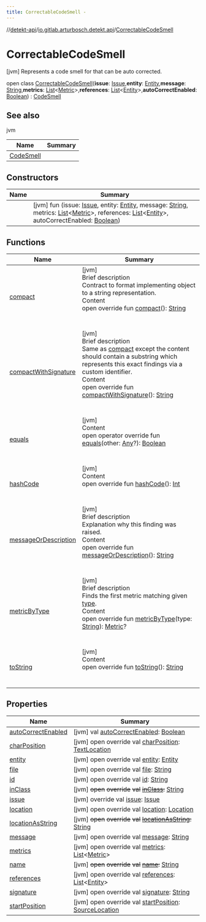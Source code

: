 ```yaml
---
title: CorrectableCodeSmell -
---
```

//[detekt-api](../../index.md)/[io.gitlab.arturbosch.detekt.api](../index.md)/[CorrectableCodeSmell](index.md)



# CorrectableCodeSmell  
 [jvm] Represents a code smell for that can be auto corrected.  
  
open class [CorrectableCodeSmell](index.md)(**issue**: [Issue](../-issue/index.md),**entity**: [Entity](../-entity/index.md),**message**: [String](https://kotlinlang.org/api/latest/jvm/stdlib/kotlin/-string/index.html),**metrics**: [List](https://kotlinlang.org/api/latest/jvm/stdlib/kotlin.collections/-list/index.html)<[Metric](../-metric/index.md)>,**references**: [List](https://kotlinlang.org/api/latest/jvm/stdlib/kotlin.collections/-list/index.html)<[Entity](../-entity/index.md)>,**autoCorrectEnabled**: [Boolean](https://kotlinlang.org/api/latest/jvm/stdlib/kotlin/-boolean/index.html)) : [CodeSmell](../-code-smell/index.md)   


## See also  
  
jvm  
  
|  Name|  Summary| 
|---|---|
| [CodeSmell](../-code-smell/index.md)| 
  


## Constructors  
  
|  Name|  Summary| 
|---|---|
| [<init>](-init-.md)|  [jvm] fun [<init>](-init-.md)(issue: [Issue](../-issue/index.md), entity: [Entity](../-entity/index.md), message: [String](https://kotlinlang.org/api/latest/jvm/stdlib/kotlin/-string/index.html), metrics: [List](https://kotlinlang.org/api/latest/jvm/stdlib/kotlin.collections/-list/index.html)<[Metric](../-metric/index.md)>, references: [List](https://kotlinlang.org/api/latest/jvm/stdlib/kotlin.collections/-list/index.html)<[Entity](../-entity/index.md)>, autoCorrectEnabled: [Boolean](https://kotlinlang.org/api/latest/jvm/stdlib/kotlin/-boolean/index.html))   <br>


## Functions  
  
|  Name|  Summary| 
|---|---|
| [compact](../-code-smell/compact.md)| [jvm]  <br>Brief description  <br>Contract to format implementing object to a string representation.  <br>Content  <br>open override fun [compact](../-code-smell/compact.md)(): [String](https://kotlinlang.org/api/latest/jvm/stdlib/kotlin/-string/index.html)  <br><br><br>
| [compactWithSignature](../-code-smell/compact-with-signature.md)| [jvm]  <br>Brief description  <br>Same as [compact]() except the content should contain a substring which represents this exact findings via a custom identifier.  <br>Content  <br>open override fun [compactWithSignature](../-code-smell/compact-with-signature.md)(): [String](https://kotlinlang.org/api/latest/jvm/stdlib/kotlin/-string/index.html)  <br><br><br>
| [equals](https://kotlinlang.org/api/latest/jvm/stdlib/kotlin/-any/equals.html)| [jvm]  <br>Content  <br>open operator override fun [equals](https://kotlinlang.org/api/latest/jvm/stdlib/kotlin/-any/equals.html)(other: [Any](https://kotlinlang.org/api/latest/jvm/stdlib/kotlin/-any/index.html)?): [Boolean](https://kotlinlang.org/api/latest/jvm/stdlib/kotlin/-boolean/index.html)  <br><br><br>
| [hashCode](https://kotlinlang.org/api/latest/jvm/stdlib/kotlin/-any/hash-code.html)| [jvm]  <br>Content  <br>open override fun [hashCode](https://kotlinlang.org/api/latest/jvm/stdlib/kotlin/-any/hash-code.html)(): [Int](https://kotlinlang.org/api/latest/jvm/stdlib/kotlin/-int/index.html)  <br><br><br>
| [messageOrDescription](../-code-smell/message-or-description.md)| [jvm]  <br>Brief description  <br>Explanation why this finding was raised.  <br>Content  <br>open override fun [messageOrDescription](../-code-smell/message-or-description.md)(): [String](https://kotlinlang.org/api/latest/jvm/stdlib/kotlin/-string/index.html)  <br><br><br>
| [metricByType](../-has-metrics/metric-by-type.md)| [jvm]  <br>Brief description  <br>Finds the first metric matching given [type]().  <br>Content  <br>open override fun [metricByType](../-has-metrics/metric-by-type.md)(type: [String](https://kotlinlang.org/api/latest/jvm/stdlib/kotlin/-string/index.html)): [Metric](../-metric/index.md)?  <br><br><br>
| [toString](to-string.md)| [jvm]  <br>Content  <br>open override fun [toString](to-string.md)(): [String](https://kotlinlang.org/api/latest/jvm/stdlib/kotlin/-string/index.html)  <br><br><br>


## Properties  
  
|  Name|  Summary| 
|---|---|
| [autoCorrectEnabled](index.md#io.gitlab.arturbosch.detekt.api/CorrectableCodeSmell/autoCorrectEnabled/#/PointingToDeclaration/)|  [jvm] val [autoCorrectEnabled](index.md#io.gitlab.arturbosch.detekt.api/CorrectableCodeSmell/autoCorrectEnabled/#/PointingToDeclaration/): [Boolean](https://kotlinlang.org/api/latest/jvm/stdlib/kotlin/-boolean/index.html)   <br>
| [charPosition](index.md#io.gitlab.arturbosch.detekt.api/CorrectableCodeSmell/charPosition/#/PointingToDeclaration/)|  [jvm] open override val [charPosition](index.md#io.gitlab.arturbosch.detekt.api/CorrectableCodeSmell/charPosition/#/PointingToDeclaration/): [TextLocation](../-text-location/index.md)   <br>
| [entity](index.md#io.gitlab.arturbosch.detekt.api/CorrectableCodeSmell/entity/#/PointingToDeclaration/)|  [jvm] open override val [entity](index.md#io.gitlab.arturbosch.detekt.api/CorrectableCodeSmell/entity/#/PointingToDeclaration/): [Entity](../-entity/index.md)   <br>
| [file](index.md#io.gitlab.arturbosch.detekt.api/CorrectableCodeSmell/file/#/PointingToDeclaration/)|  [jvm] open override val [file](index.md#io.gitlab.arturbosch.detekt.api/CorrectableCodeSmell/file/#/PointingToDeclaration/): [String](https://kotlinlang.org/api/latest/jvm/stdlib/kotlin/-string/index.html)   <br>
| [id](index.md#io.gitlab.arturbosch.detekt.api/CorrectableCodeSmell/id/#/PointingToDeclaration/)|  [jvm] open override val [id](index.md#io.gitlab.arturbosch.detekt.api/CorrectableCodeSmell/id/#/PointingToDeclaration/): [String](https://kotlinlang.org/api/latest/jvm/stdlib/kotlin/-string/index.html)   <br>
| [inClass](index.md#io.gitlab.arturbosch.detekt.api/CorrectableCodeSmell/inClass/#/PointingToDeclaration/)|  [jvm] ~~open~~ ~~override~~ ~~val~~ [~~inClass~~](index.md#io.gitlab.arturbosch.detekt.api/CorrectableCodeSmell/inClass/#/PointingToDeclaration/)~~:~~ [String](https://kotlinlang.org/api/latest/jvm/stdlib/kotlin/-string/index.html)   <br>
| [issue](index.md#io.gitlab.arturbosch.detekt.api/CorrectableCodeSmell/issue/#/PointingToDeclaration/)|  [jvm] override val [issue](index.md#io.gitlab.arturbosch.detekt.api/CorrectableCodeSmell/issue/#/PointingToDeclaration/): [Issue](../-issue/index.md)   <br>
| [location](index.md#io.gitlab.arturbosch.detekt.api/CorrectableCodeSmell/location/#/PointingToDeclaration/)|  [jvm] open override val [location](index.md#io.gitlab.arturbosch.detekt.api/CorrectableCodeSmell/location/#/PointingToDeclaration/): [Location](../-location/index.md)   <br>
| [locationAsString](index.md#io.gitlab.arturbosch.detekt.api/CorrectableCodeSmell/locationAsString/#/PointingToDeclaration/)|  [jvm] ~~open~~ ~~override~~ ~~val~~ [~~locationAsString~~](index.md#io.gitlab.arturbosch.detekt.api/CorrectableCodeSmell/locationAsString/#/PointingToDeclaration/)~~:~~ [String](https://kotlinlang.org/api/latest/jvm/stdlib/kotlin/-string/index.html)   <br>
| [message](index.md#io.gitlab.arturbosch.detekt.api/CorrectableCodeSmell/message/#/PointingToDeclaration/)|  [jvm] open override val [message](index.md#io.gitlab.arturbosch.detekt.api/CorrectableCodeSmell/message/#/PointingToDeclaration/): [String](https://kotlinlang.org/api/latest/jvm/stdlib/kotlin/-string/index.html)   <br>
| [metrics](index.md#io.gitlab.arturbosch.detekt.api/CorrectableCodeSmell/metrics/#/PointingToDeclaration/)|  [jvm] open override val [metrics](index.md#io.gitlab.arturbosch.detekt.api/CorrectableCodeSmell/metrics/#/PointingToDeclaration/): [List](https://kotlinlang.org/api/latest/jvm/stdlib/kotlin.collections/-list/index.html)<[Metric](../-metric/index.md)>   <br>
| [name](index.md#io.gitlab.arturbosch.detekt.api/CorrectableCodeSmell/name/#/PointingToDeclaration/)|  [jvm] ~~open~~ ~~override~~ ~~val~~ [~~name~~](index.md#io.gitlab.arturbosch.detekt.api/CorrectableCodeSmell/name/#/PointingToDeclaration/)~~:~~ [String](https://kotlinlang.org/api/latest/jvm/stdlib/kotlin/-string/index.html)   <br>
| [references](index.md#io.gitlab.arturbosch.detekt.api/CorrectableCodeSmell/references/#/PointingToDeclaration/)|  [jvm] open override val [references](index.md#io.gitlab.arturbosch.detekt.api/CorrectableCodeSmell/references/#/PointingToDeclaration/): [List](https://kotlinlang.org/api/latest/jvm/stdlib/kotlin.collections/-list/index.html)<[Entity](../-entity/index.md)>   <br>
| [signature](index.md#io.gitlab.arturbosch.detekt.api/CorrectableCodeSmell/signature/#/PointingToDeclaration/)|  [jvm] open override val [signature](index.md#io.gitlab.arturbosch.detekt.api/CorrectableCodeSmell/signature/#/PointingToDeclaration/): [String](https://kotlinlang.org/api/latest/jvm/stdlib/kotlin/-string/index.html)   <br>
| [startPosition](index.md#io.gitlab.arturbosch.detekt.api/CorrectableCodeSmell/startPosition/#/PointingToDeclaration/)|  [jvm] open override val [startPosition](index.md#io.gitlab.arturbosch.detekt.api/CorrectableCodeSmell/startPosition/#/PointingToDeclaration/): [SourceLocation](../-source-location/index.md)   <br>

